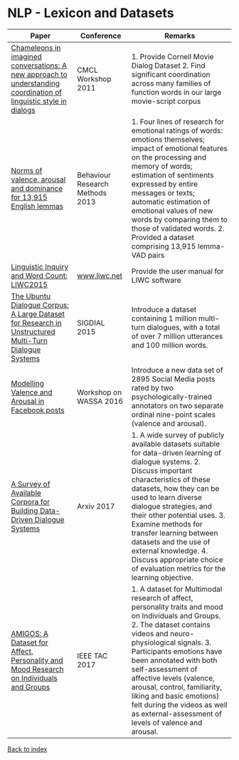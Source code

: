 # NLP - Lexicon and Datasets
|Paper|Conference|Remarks
|--|--|--|
|[Chameleons in imagined conversations: A new approach to understanding coordination of linguistic style in dialogs](http://www.cs.cornell.edu/~cristian/papers/chameleons.pdf)|CMCL Workshop 2011|1. Provide Cornell Movie Dialog Dataset 2. Find significant coordination across many families of function words in our large movie-script corpus|
|[Norms of valence, arousal and dominance for 13,915 English lemmas](https://link.springer.com/article/10.3758/s13428-012-0314-x)|Behaviour Research Methods 2013|1. Four lines of research for emotional ratings of words: emotions themselves; impact of emotional features on the processing and memory of words; estimation of sentiments expressed by entire messages or texts; automatic estimation of emotional values of new words by comparing them to those of validated words. 2. Provided a dataset comprising 13,915 lemma-VAD pairs|
|[Linguistic Inquiry and Word Count: LIWC2015](https://s3-us-west-2.amazonaws.com/downloads.liwc.net/LIWC2015_OperatorManual.pdf)|www.liwc.net|Provide the user manual for LIWC software|
|[The Ubuntu Dialogue Corpus: A Large Dataset for Research in Unstructured Multi-Turn Dialogue Systems](https://arxiv.org/pdf/1506.08909)|SIGDIAL 2015|Introduce a dataset containing 1 million multi-turn dialogues, with a total of over 7 million utterances and 100 million words.|
|[Modelling Valence and Arousal in Facebook posts](https://wwbp.org/papers/va16wassa.pdf)|Workshop on WASSA 2016| Introduce a new data set of 2895 Social Media posts rated by two psychologically-trained annotators on two separate ordinal nine-point scales (valence and arousal).|
|[A Survey of Available Corpora for Building Data-Driven Dialogue Systems](https://arxiv.org/pdf/1512.05742)|Arxiv 2017| 1. A wide survey of publicly available datasets suitable for data-driven learning of dialogue systems. 2. Discuss important characteristics of these datasets, how they can be used to learn diverse dialogue strategies, and their other potential uses. 3. Examine methods for transfer learning between datasets and the use of external knowledge. 4. Discuss appropriate choice of evaluation metrics for the learning objective.|
|[AMIGOS: A Dataset for Affect, Personality and Mood Research on Individuals and Groups](https://arxiv.org/pdf/1702.02510)|IEEE TAC 2017| 1. A dataset for Multimodal research of affect, personality traits and mood on Individuals and Groups. 2. The dataset contains videos and neuro-physiological signals. 3. Participants emotions have been annotated with both self-assessment of affective levels (valence, arousal, control, familiarity, liking and basic emotions) felt during the videos as well as external-assessment of levels of valence and arousal.|

[Back to index](../README.md)

<!--stackedit_data:
eyJoaXN0b3J5IjpbMTY5Nzc5MTU0LC04NDI0MDY2NDAsMTc3MD
E0NTM3Ml19
-->